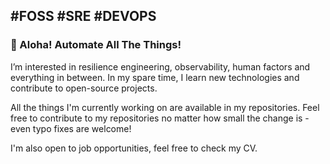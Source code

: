 #FOSS #SRE #DEVOPS
------------------------------------------
### :wave: Aloha! Automate All The Things!

I’m interested in resilience engineering, observability, human factors and everything in between. In my spare time, I learn new technologies and contribute to open-source projects.

All the things I'm currently working on are available in my repositories. Feel free to contribute to my repositories no matter how small the change is - even typo fixes are welcome!

I'm also open to job opportunities, feel free to check my CV. 
